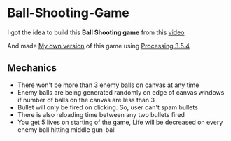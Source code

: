 # Ball-Shooting-Game


I got the idea to build this **Ball Shooting game** from this [video](https://youtu.be/eI9idPTT0c4) 

And made [My own version](https://krunal9220.github.io/Ball-Shooting-Game/) of this game using [Processing 3.5.4](https://processing.org)

## Mechanics
- There won't be more than 3 enemy balls on canvas at any time
- Enemy balls are being generated randomly on edge of canvas windows if number of balls on the canvas are less than 3
- Bullet will only be fired on clicking. So, user can't spam bullets
- There is also reloading time between any two bullets fired
- You get 5 lives on starting of the game, Life will be decreased on every enemy ball hitting middle gun-ball
